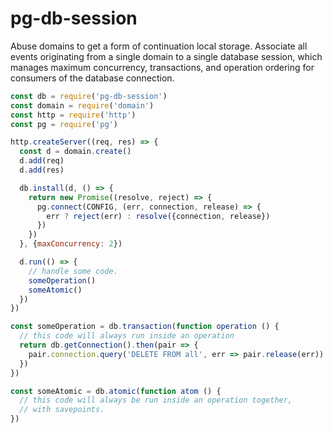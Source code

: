 # pg-db-session

Abuse domains to get a form of continuation local storage. Associate all events
originating from a single domain to a single database session, which manages
maximum concurrency, transactions, and operation ordering for consumers of the
database connection.

```javascript
const db = require('pg-db-session')
const domain = require('domain')
const http = require('http')
const pg = require('pg')

http.createServer((req, res) => {
  const d = domain.create()
  d.add(req)
  d.add(res)

  db.install(d, () => {
    return new Promise((resolve, reject) => {
      pg.connect(CONFIG, (err, connection, release) => {
        err ? reject(err) : resolve({connection, release})
      })
    })
  }, {maxConcurrency: 2})

  d.run(() => {
    // handle some code.
    someOperation()
    someAtomic()
  })
})

const someOperation = db.transaction(function operation () {
  // this code will always run inside an operation
  return db.getConnection().then(pair => {
    pair.connection.query('DELETE FROM all', err => pair.release(err))
  })
})

const someAtomic = db.atomic(function atom () {
  // this code will always be run inside an operation together,
  // with savepoints.
})
```
